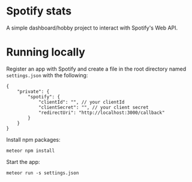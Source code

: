 # Spotify stats

A simple dashboard/hobby project to interact with Spotify's Web API.

# Running locally

Register an app with Spotify and create a file in the root directory named
`settings.json` with the following:

```
{
	"private": {
		"spotify": {
			"clientId": "", // your clientId
			"clientSecret": "", // your client secret
			"redirectUri": "http://localhost:3000/callback"
		}
	}
}
```

Install npm packages:

`meteor npm install`

Start the app:

`meteor run -s settings.json`
